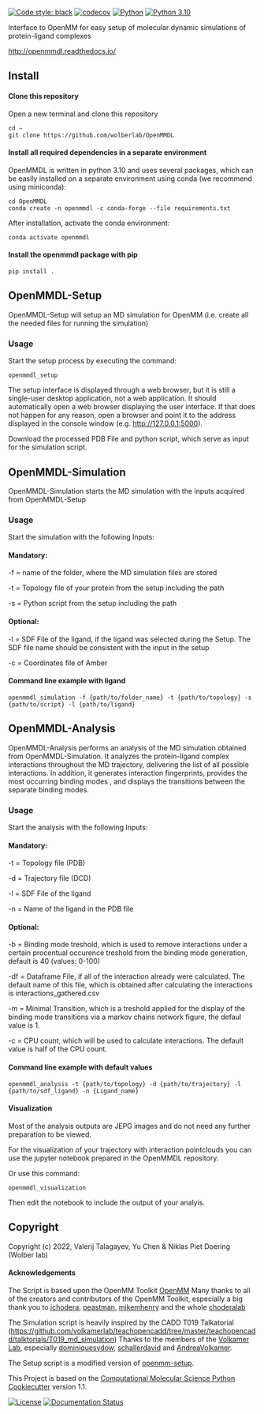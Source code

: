 [![Code style: black](https://img.shields.io/badge/code%20style-black-000000.svg)](https://github.com/psf/black)
[![codecov](https://codecov.io/gh/talagayev/OpenMMDL/graph/badge.svg?token=950HZ93CKS)](https://codecov.io/gh/talagayev/OpenMMDL)
[![Python](https://img.shields.io/badge/python-3.10-blue)]([https://opensource.org/licenses/MIT](https://img.shields.io/badge/python-3.10-blue))
[![Python 3.10](https://img.shields.io/badge/python-3.10-blue.svg)](https://www.python.org/downloads/release/python-3100/)

Interface to OpenMM for easy setup of molecular dynamic simulations of
protein-ligand complexes

http://openmmdl.readthedocs.io/

## Install

#### Clone this repository



Open a new terminal and clone this repository

    cd ~
    git clone https://github.com/wolberlab/OpenMMDL

#### Install all required dependencies in a separate environment

OpenMMDL is written in python 3.10 and uses several packages, which can
be easily installed on a separate environment using conda (we recommend
using miniconda):

    cd OpenMMDL
    conda create -n openmmdl -c conda-forge --file requirements.txt

After installation, activate the conda environment:

    conda activate openmmdl

#### Install the openmmdl package with pip

    pip install .

## OpenMMDL-Setup

OpenMMDL-Setup will setup an MD simulation for OpenMM (i.e. create all
the needed files for running the simulation)

### Usage

Start the setup process by executing the command:

    openmmdl_setup

The setup interface is displayed through a web browser, but it is still
a single-user desktop application, not a web application. It should
automatically open a web browser displaying the user interface. If that does not happen for any reason, open a browser and point it to
the address displayed in the console window (e.g. http://127.0.0.1:5000).

Download the processed PDB File and python script, which serve as input
for the simulation script.

## OpenMMDL-Simulation

OpenMMDL-Simulation starts the MD simulation with the inputs acquired
from OpenMMDL-Setup

### Usage

Start the simulation with the following Inputs:

#### Mandatory:
-f = name of the folder, where the MD simulation files are stored

-t = Topology file of your protein from the setup including the path

-s = Python script from the setup including the path

#### Optional:
-l = SDF File of the ligand, if the ligand was selected during the
Setup. The SDF file name should be consistent with the input in the setup

-c = Coordinates file of Amber


#### Command line example with ligand

    openmmdl_simulation -f {path/to/folder_name} -t {path/to/topology} -s {path/to/script} -l {path/to/ligand}

## OpenMMDL-Analysis

OpenMMDL-Analysis performs an analysis of the MD simulation obtained from OpenMMDL-Simulation.
It analyzes the protein-ligand complex interactions throughout the MD trajectory, delivering the list of
all possible interactions. In addition, it generates interaction fingerprints, provides the most occurring binding modes
, and displays the transitions between the separate binding modes.

### Usage

Start the analysis with the following Inputs:

#### Mandatory:
-t = Topology file (PDB)

-d = Trajectory file (DCD)

-l = SDF File of the ligand

-n = Name of the ligand in the PDB file

#### Optional:
-b = Binding mode treshold, which is used to remove interactions under a certain procentual occurence treshold from the binding mode generation, default is 40 (values: 0-100)

-df = Dataframe File, if all of the interaction already were calculated. The default name of this file, which is obtained after calculating the interactions is interactions_gathered.csv

-m = Minimal Transition, which is a treshold applied for the display of the binding mode transitions via a markov chains network figure, the defaul value is 1.

-c = CPU count, which will be used to calculate interactions. The default value is half of the CPU count.

#### Command line example with default values

    openmmdl_analysis -t {path/to/topology} -d {path/to/trajectory} -l {path/to/sdf_ligand} -n {Ligand_name}


#### Visualization
Most of the analysis outputs are JEPG images and do not need any further preparation to be viewed.

For the visualization of your trajectory with interaction pointclouds you can use the jupyter notebook prepared in the OpenMMDL repository.

Or use this command:
```
openmmdl_visualization
```
Then edit the notebook to include the output of your analyis.
## Copyright
Copyright (c) 2022, Valerij Talagayev, Yu Chen & Niklas Piet Doering (Wolber lab)

#### Acknowledgements

The Script is based upon the OpenMM Toolkit [OpenMM](https://github.com/openmm)
Many thanks to all of the creators and contributors of the OpenMM Toolkit, especially a big thank you to [jchodera](https://github.com/jchodera), [peastman](https://github.com/peastman), [mikemhenry](https://github.com/mikemhenry) and the whole [choderalab](https://github.com/choderalab) 

The Simulation script is heavily inspired by the CADD T019 Talkatorial
(https://github.com/volkamerlab/teachopencadd/tree/master/teachopencadd/talktorials/T019_md_simulation)
Thanks to the members of the [Volkamer Lab](https://volkamerlab.org/),
especially [dominiquesydow](https://github.com/dominiquesydow/), [schallerdavid](https://github.com/schallerdavid) and [AndreaVolkamer](https://github.com/andreavolkamer).

The Setup script is a modified version of [openmm-setup](https://github.com/openmm/openmm-setup).
 
This Project is based on the 
[Computational Molecular Science Python Cookiecutter](https://github.com/molssi/cookiecutter-cms) version 1.1.


[![License](https://img.shields.io/badge/License-MIT-blue.svg)](https://opensource.org/licenses/MIT)
[![Documentation Status](https://readthedocs.org/projects/openmmdl/badge/?version=latest)](https://openmmdl.readthedocs.io/en/latest/?badge=latest)
